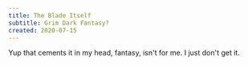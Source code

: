 ```yaml
---
title: The Blade Itself
subtitle: Grim Dark Fantasy?
created: 2020-07-15
---
```


Yup that cements it in my head, fantasy, isn't for me. I just don't get it.